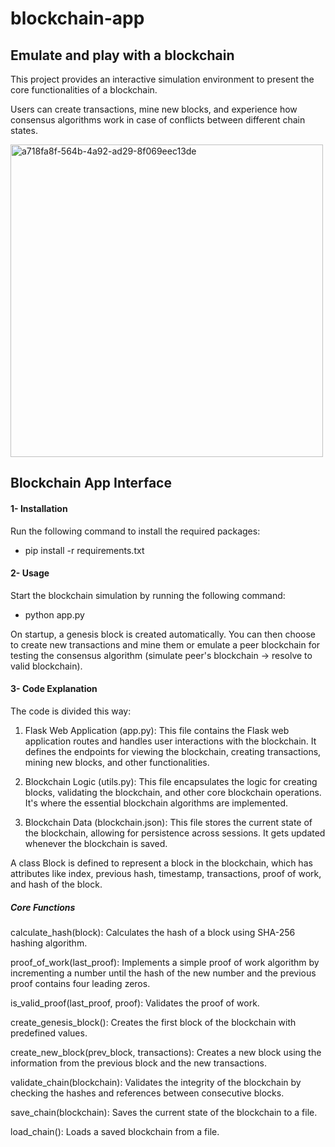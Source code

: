 # blockchain-app

## Emulate and play with a blockchain

This project provides an interactive simulation environment to present the core functionalities of a blockchain. 

Users can create transactions, mine new blocks, and experience how consensus algorithms work in case of conflicts between different chain states.

<img width="500" alt="a718fa8f-564b-4a92-ad29-8f069eec13de" src="https://github.com/lccopy/blockchain-app/assets/111251905/e2c1dff6-901f-4475-856d-9133b9ba3d4d">

 

## Blockchain App Interface

#### 1- Installation

Run the following command to install the required packages:

- pip install -r requirements.txt

#### 2- Usage

Start the blockchain simulation by running the following command:

- python app.py
  
On startup, a genesis block is created automatically. You can then choose to create new transactions and mine them or emulate a peer blockchain for testing the consensus algorithm (simulate peer's blockchain -> resolve to valid blockchain).

#### 3- Code Explanation

The code is divided this way:

1. Flask Web Application (app.py): This file contains the Flask web application routes and handles user interactions with the blockchain. It defines the endpoints for viewing the blockchain, creating transactions, mining new blocks, and other functionalities.

2. Blockchain Logic (utils.py): This file encapsulates the logic for creating blocks, validating the blockchain, and other core blockchain operations. It's where the essential blockchain algorithms are implemented.

3. Blockchain Data (blockchain.json): This file stores the current state of the blockchain, allowing for persistence across sessions. It gets updated whenever the blockchain is saved.

A class Block is defined to represent a block in the blockchain, which has attributes like index, previous hash, timestamp, transactions, proof of work, and hash of the block.

##### Core Functions

calculate_hash(block): Calculates the hash of a block using SHA-256 hashing algorithm.

proof_of_work(last_proof): Implements a simple proof of work algorithm by incrementing a number until the hash of the new number and the previous proof contains four leading zeros.

is_valid_proof(last_proof, proof): Validates the proof of work.

create_genesis_block(): Creates the first block of the blockchain with predefined values.

create_new_block(prev_block, transactions): Creates a new block using the information from the previous block and the new transactions.

validate_chain(blockchain): Validates the integrity of the blockchain by checking the hashes and references between consecutive blocks.

save_chain(blockchain): Saves the current state of the blockchain to a file.

load_chain(): Loads a saved blockchain from a file.






